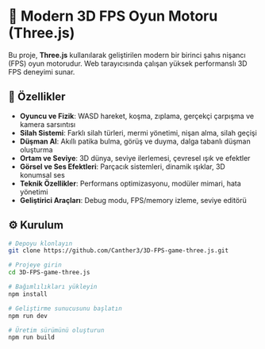 # 🔫 Modern 3D FPS Oyun Motoru (Three.js)

Bu proje, **Three.js** kullanılarak geliştirilen modern bir birinci şahıs nişancı (FPS) oyun motorudur. Web tarayıcısında çalışan yüksek performanslı 3D FPS deneyimi sunar.

## 🚀 Özellikler

- **Oyuncu ve Fizik**: WASD hareket, koşma, zıplama, gerçekçi çarpışma ve kamera sarsıntısı  
- **Silah Sistemi**: Farklı silah türleri, mermi yönetimi, nişan alma, silah geçişi  
- **Düşman AI**: Akıllı patika bulma, görüş ve duyma, dalga tabanlı düşman oluşturma  
- **Ortam ve Seviye**: 3D dünya, seviye ilerlemesi, çevresel ışık ve efektler  
- **Görsel ve Ses Efektleri**: Parçacık sistemleri, dinamik ışıklar, 3D konumsal ses  
- **Teknik Özellikler**: Performans optimizasyonu, modüler mimari, hata yönetimi  
- **Geliştirici Araçları**: Debug modu, FPS/memory izleme, seviye editörü  

## ⚙️ Kurulum

```bash
# Depoyu klonlayın
git clone https://github.com/Canther3/3D-FPS-game-three.js.git

# Projeye girin
cd 3D-FPS-game-three.js

# Bağımlılıkları yükleyin
npm install

# Geliştirme sunucusunu başlatın
npm run dev

# Üretim sürümünü oluşturun
npm run build
